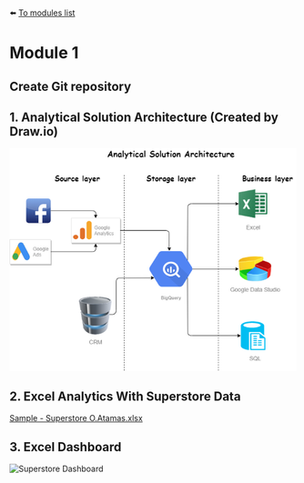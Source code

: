 :arrow_left: [To modules list](https://github.com/AtamasBass/DE-101)
# Module 1
## Create Git repository 
## 1. Analytical Solution Architecture (Created by Draw.io)
![Analytical Solution Architecture](https://raw.githubusercontent.com/AtamasBass/DE-101/master/Module1/Analytical%20Solution%20Architecture.png)
## 2. Excel Analytics With Superstore Data 
[Sample - Superstore O.Atamas.xlsx](https://github.com/AtamasBass/DE-101/blob/master/Module1/Sample%20-%20Superstore%20O.Atamas.xlsx)
## 3. Excel Dashboard
![Superstore Dashboard](https://raw.githubusercontent.com/AtamasBass/DE-101/master/Module1/Superstore%20Dashboard%20%E2%84%962%20by%20O.Atamas.png)
